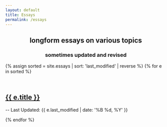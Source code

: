 ```yaml
---
layout: default
title: Essays
permalink: /essays
---
```

<h2 class="no_break_title" style="text-align: center">longform essays on various topics</h2>
<h3 style="text-align: center">sometimes updated and revised</h3>

{% assign sorted = site.essays | sort: 'last_modified' | reverse %}
{% for e in sorted %}

<div class="index_item_title">
<br />
<h2 class="no_break_title inline"><a href="{{ e.url }}">{{ e.title }}</a></h2>
<div class="metadata inline">-- Last Updated: {{ e.last_modified | date: '%B %d, %Y' }}</div>
</div>

{% endfor %}
